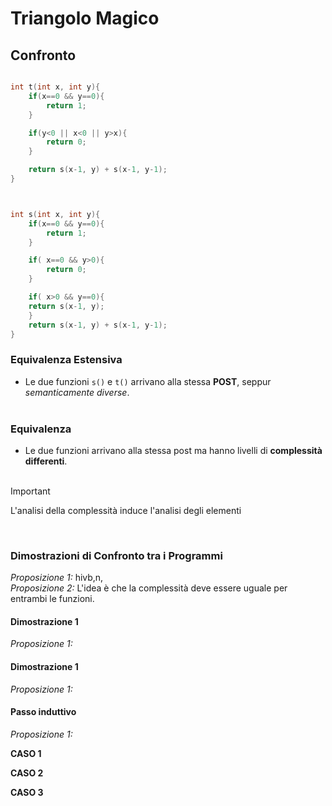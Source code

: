 # Triangolo Magico
## Confronto

```c

int t(int x, int y){
    if(x==0 && y==0){
        return 1;
    }

    if(y<0 || x<0 || y>x){
        return 0;
    }

    return s(x-1, y) + s(x-1, y-1);
}



int s(int x, int y){
    if(x==0 && y==0){
        return 1;
    }

    if( x==0 && y>0){
        return 0;
    }

    if( x>0 && y==0){
    return s(x-1, y);
    }
    return s(x-1, y) + s(x-1, y-1);
}

```
### Equivalenza Estensiva
- Le due funzioni `s()` e `t()` arrivano alla stessa **POST**, seppur *semanticamente diverse*.
   <br><br>

### Equivalenza 
- Le due funzioni arrivano alla stessa post ma hanno livelli di **complessità differenti**.
  <br><br>

> [!IMPORTANT]
> L'analisi della complessità induce l'analisi degli elementi
>
  <br>

### Dimostrazioni di Confronto tra i Programmi

*Proposizione 1:* hivb,n,<br>
*Proposizione 2:* L'idea è che la complessità deve essere uguale per entrambi le funzioni.

#### **Dimostrazione 1**
*Proposizione 1:*

#### **Dimostrazione 1**
*Proposizione 1:*

#### **Passo induttivo**
*Proposizione 1:*


**CASO 1**

**CASO 2**


**CASO 3**
